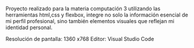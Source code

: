 Proyecto realizado para la materia computación 3 utilizando las herramientas html,css y flexbox,
integre no solo la información esencial de mi perfil profesional, sino también elementos visuales que reflejan mi identidad personal.

Resolución de pantalla: 1360 x768
Editor: Visual Studio Code
